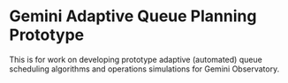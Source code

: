 # Gemini Adaptive Queue Planning Prototype
This is for work on developing prototype adaptive (automated) queue scheduling algorithms and operations simulations for Gemini Observatory.
